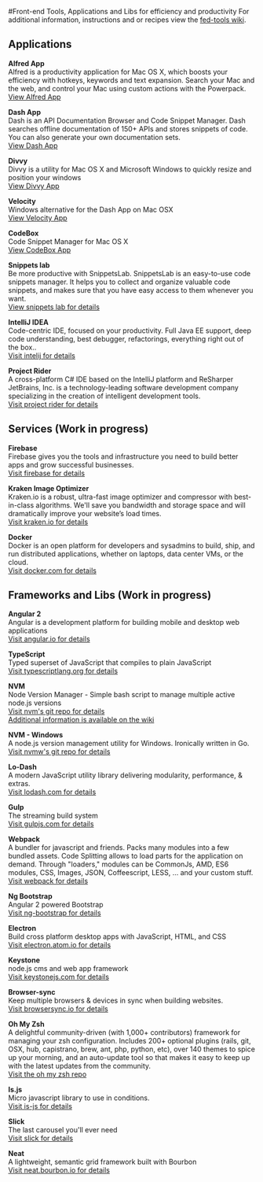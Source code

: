 #Front-end Tools, Applications and Libs for efficiency and productivity
For additional information, instructions and or recipes view the [fed-tools wiki](https://github.com/jessepinuelas/frontend-tools/wiki).    


## Applications
**Alfred App**  
Alfred is a productivity application for Mac OS X, which boosts your efficiency with hotkeys, 
keywords and text expansion. Search your Mac and the web, and control your Mac using custom 
actions with the Powerpack.   
[View Alfred App](https://www.alfredapp.com/)   

**Dash App**  
Dash is an API Documentation Browser and Code Snippet Manager. Dash searches offline documentation
of 150+ APIs and stores snippets of code. You can also generate your own documentation sets.   
[View Dash App](https://kapeli.com/dash)  

**Divvy**  
Divvy is a utility for Mac OS X and Microsoft Windows to quickly resize and position your windows   
[View Divvy App](http://mizage.com/divvy/)  

**Velocity**  
Windows alternative for the Dash App on Mac OSX   
[View Velocity App](http://velocity.silverlakesoftware.com/)    

**CodeBox**  
Code Snippet Manager for Mac OS X   
[View CodeBox App](http://www.shpakovski.com/codebox/)  

**Snippets lab**  
Be more productive with SnippetsLab. SnippetsLab is an easy-to-use code snippets manager. It helps you to collect and organize valuable code snippets, and makes sure that you have easy access to them whenever you want.  
[View snippets lab for details](https://www.renfei.org/snippets-lab/)  

**IntelliJ IDEA**  
Code-centric IDE, focused on your productivity. Full Java EE support, deep code understanding, best debugger, refactorings, everything right out of the box..   
[Visit intelij for details](https://www.jetbrains.com/idea/)  

**Project Rider**  
A cross-platform C# IDE based on the IntelliJ platform and ReSharper
JetBrains, Inc. is a technology-leading software development company specializing in the creation 
of intelligent development tools.  
[Visit project rider for details](https://www.jetbrains.com/rider/)  


## Services (Work in progress)  
**Firebase**  
Firebase gives you the tools and infrastructure you need to build better apps and grow successful businesses.  
[Visit firebase for details](https://firebase.google.com/)  

**Kraken Image Optimizer**  
Kraken.io is a robust, ultra-fast image optimizer and compressor with best-in-class algorithms. 
We'll save you bandwidth and storage space and will dramatically improve your website’s load times.  
[Visit kraken.io for details](https://kraken.io/)  

**Docker**  
Docker is an open platform for developers and sysadmins to build, ship, and run distributed 
applications, whether on laptops, data center VMs, or the cloud.   
[Visit docker.com for details](https://www.docker.com/)  


## Frameworks and Libs (Work in progress)
**Angular 2**  
Angular is a development platform for building mobile and desktop web applications  
[Visit angular.io for details](https://angular.io/)

**TypeScript**  
Typed superset of JavaScript that compiles to plain JavaScript  
[Visit typescriptlang.org for details](http://www.typescriptlang.org/)  

**NVM**  
Node Version Manager - Simple bash script to manage multiple active node.js versions  
[Visit nvm's git repo for details](https://github.com/creationix/nvm)  
[Additional information is available on the wiki](https://github.com/jessepinuelas/frontend-resources/wiki/Node-Version-Manager)
 
**NVM - Windows**  
A node.js version management utility for Windows. Ironically written in Go.   
[Visit nvmw's git repo for details](https://github.com/coreybutler/nvm-windows)  

**Lo-Dash**  
A modern JavaScript utility library delivering modularity, performance, & extras.  
[Visit lodash.com for details](https://lodash.com/)
 
**Gulp**  
The streaming build system  
[Visit gulpjs.com for details](http://gulpjs.com)  

**Webpack**  
A bundler for javascript and friends. Packs many modules into a few bundled assets. Code Splitting allows to load parts for the application on demand. Through "loaders," modules can be CommonJs, AMD, ES6 modules, CSS, Images, JSON, Coffeescript, LESS, ... and your custom stuff.  
[Visit webpack for details](https://webpack.github.io)

**Ng Bootstrap**  
Angular 2 powered Bootstrap  
[Visit ng-bootstrap for details](https://ng-bootstrap.github.io/#/home)
 
**Electron**  
Build cross platform desktop apps with JavaScript, HTML, and CSS  
[Visit electron.atom.io for details](http://electron.atom.io/)
 
**Keystone**  
node.js cms and web app framework  
[Visit keystonejs.com for details](http://keystonejs.com/)  
  
**Browser-sync**  
Keep multiple browsers & devices in sync when building websites.  
[Visit browsersync.io for details](http://browsersync.io)  
  
**Oh My Zsh**  
A delightful community-driven (with 1,000+ contributors) framework for managing your zsh configuration. Includes 200+ optional plugins (rails, git, OSX, hub, capistrano, brew, ant, php, python, etc), over 140 themes to spice up your morning, and an auto-update tool so that makes it easy to keep up with the latest updates from the community.  
[Visit the oh my zsh repo](https://github.com/robbyrussell/oh-my-zsh)  

**Is.js**  
Micro javascript library to use in conditions.  
[Visit is-js for details](http://is.js.org/)  

**Slick**  
The last carousel you'll ever need  
[Visit slick for details](http://kenwheeler.github.io/slick/)  

**Neat**  
A lightweight, semantic grid framework built with Bourbon  
[Visit neat.bourbon.io for details](http://neat.bourbon.io)  